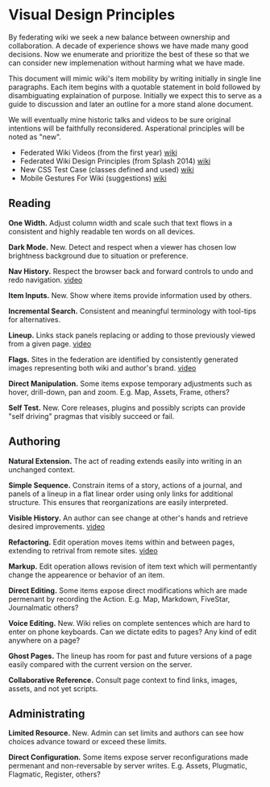 # Visual Design Principles
By federating wiki we seek a new balance between ownership and collaboration.
A decade of experience shows we have made many good decisions.
Now we enumerate and prioritize the best of these so that we can consider new implemenation without harming what we have made.

This document will mimic wiki's item mobility by writing initially in single line paragraphs.
Each item begins with a quotable statement in bold followed by disambiguating explaination of purpose.
Initially we expect this to serve as a guide to discussion and later an outline for a more stand alone document.

We will eventually mine historic talks and videos to be sure original intentions will be faithfully reconsidered.
Asperational principles will be noted as "new".

- Federated Wiki Videos (from the first year) [wiki](http://video.fed.wiki.org/)
- Federated Wiki Design Principles (from Splash 2014) [wiki](http://splash.fed.wiki.org/view/welcome-visitors/view/splash-2014/view/federated-wiki-design-principles)
- New CSS Test Case (classes defined and used) [wiki](http://ward.dojo.fed.wiki/new-css-test-case.html)
- Mobile Gestures For Wiki (suggestions) [wiki](http://ward.asia.wiki.org/view/touch-support/view/mobile-gestures-for-wiki/view/flutter-client)

## Reading

__One Width.__ Adjust column width and scale such that text flows in a consistent and highly readable ten words on all devices.

__Dark Mode.__ New. Detect and respect when a viewer has chosen low brightness background due to situation or preference.

__Nav History.__ Respect the browser back and forward controls to undo and redo navigation. [video](http://video.fed.wiki.org/10-scrolling-history-tests.html)

__Item Inputs.__ New. Show where items provide information used by others.

__Incremental Search.__ Consistent and meaningful terminology with tool-tips for alternatives.

__Lineup.__ Links stack panels replacing or adding to those previously viewed from a given page. [video](http://video.fed.wiki.org/05-columns-desktop-dragging.html)

__Flags.__ Sites in the federation are identified by consistently generated images representing both wiki and author's brand. [video](http://video.fed.wiki.org/10-scrolling-history-tests.html)

__Direct Manipulation.__ Some items expose temporary adjustments such as hover, drill-down, pan and zoom. E.g. Map, Assets, Frame, others?

__Self Test.__ New. Core releases, plugins and possibly scripts can provide "self driving" pragmas that visibly succeed or fail.

## Authoring

__Natural Extension.__ The act of reading extends easily into writing in an unchanged context.

__Simple Sequence.__ Constrain items of a story, actions of a journal, and panels of a lineup in a flat linear order using only links for additional structure. This ensures that reorganizations are easily interpreted.

__Visible History.__ An author can see change at other's hands and retrieve desired improvements. [video](http://video.fed.wiki.org/01-story-and-journal.html)

__Refactoring.__ Edit operation moves items within and between pages, extending to retrival from remote sites. [video](http://video.fed.wiki.org/02-cross-page-referencing.html)

__Markup.__ Edit operation allows revision of item text which will permentantly change the appearence or behavior of an item.

__Direct Editing.__ Some items expose direct modifications which are made permenant by recording the Action. E.g. Map, Markdown, FiveStar, Journalmatic others?

__Voice Editing.__ New. Wiki relies on complete sentences which are hard to enter on phone keyboards. Can we dictate edits to pages? Any kind of edit anywhere on a page?

__Ghost Pages.__ The lineup has room for past and future versions of a page easily compared with the current version on the server.

__Collaborative Reference.__ Consult page context to find links, images, assets, and not yet scripts.

## Administrating

__Limited Resource.__ New. Admin can set limits and authors can see how choices advance toward or exceed these limits.

__Direct Configuration.__ Some items expose server reconfigurations made permenant and non-reversable by server writes. E.g. Assets, Plugmatic, Flagmatic, Register, others?
